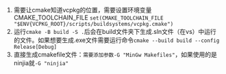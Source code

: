 1. 需要让cmake知道vcpkg的位置，需要设置环境变量CMAKE_TOOLCHAIN_FILE
`set(CMAKE_TOOLCHAIN_FILE "$ENV{VCPKG_ROOT}/scripts/buildsystems/vcpkg.cmake")`
2. 运行`cmake -B build -S .`后会在build文件夹下生成.sln文件（在vs）中运行的文件。如果想要生成.exe文件需要运行命令`cmake --build build --config Release[Debug]`
3. 直接生成cmakefile文件：`需要添加参数-G "MinGw Makefiles"`，如果使用的是ninjia就`-G "ninjia"`

